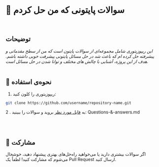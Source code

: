 
# 🐍 سوالات پایتونی که من حل کردم  
<br />

## توضیحات
_این ریپوزیتوری شامل مجموعه‌ای از سوالات پایتون است که من از سطح مقدماتی و پیشرفته حل کرده ام که باعث شد در حل مسائل پایتونی پیشرفت خوبی داشته باشم. هدف از این پروژه، آشنایی با چالش های مختلف و توانا شدن در حل مسائل است._
<br />
<br />

## 🚀 نحوه‌ی استفاده  

1. ریپوزیتوری را کلون کنید:

```bash
git clone https://github.com/username/repository-name.git

```

2 .  به [فایل مورد نظر](Questions-&-answers.md) بروید و سوالات را ببینید: Questions-&-answers.md


<br />
<br />

## 🤝 مشارکت

اگر سوالات بیشتری دارید یا می‌خواهید راه‌حل‌های بهتری پیشنهاد دهید، خوشحال می‌شوم که مشارکت کنید! لطفاً یک Pull Request ارسال کنید.

